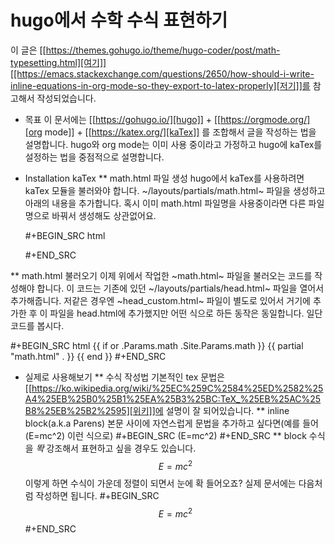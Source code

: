 # hugo에서 수학 수식 표현하기


이 글은 [[https://themes.gohugo.io/theme/hugo-coder/post/math-typesetting.html][여기]][[https://emacs.stackexchange.com/questions/2650/how-should-i-write-inline-equations-in-org-mode-so-they-export-to-latex-properly][저기]]를 참고해서 작성되었습니다.

* 목표
  이 문서에는 [[https://gohugo.io/][hugo]] + [[https://orgmode.org/][org mode]] + [[https://katex.org/][kaTex]] 를 조합해서 글을 작성하는 법을 설명합니다. hugo와 org mode는 이미 사용 중이라고 가정하고 hugo에 kaTex를 설정하는 법을 중점적으로 설명합니다.

* Installation kaTex
** math.html 파일 생성
   hugo에서 kaTex를 사용하려면 kaTex 모듈을 불러와야 합니다. ~/layouts/partials/math.html~ 파일을 생성하고 아래의 내용을 추가합니다. 혹시 이미 math.html 파일명을 사용중이라면 다른 파일명으로 바꿔서 생성해도 상관없어요.

   #+BEGIN_SRC html
   <link rel="stylesheet" href="https://cdn.jsdelivr.net/npm/katex@0.11.1/dist/katex.min.css" integrity="sha384-zB1R0rpPzHqg7Kpt0Aljp8JPLqbXI3bhnPWROx27a9N0Ll6ZP/+DiW/UqRcLbRjq" crossorigin="anonymous">
   <script defer src="https://cdn.jsdelivr.net/npm/katex@0.11.1/dist/katex.min.js" integrity="sha384-y23I5Q6l+B6vatafAwxRu/0oK/79VlbSz7Q9aiSZUvyWYIYsd+qj+o24G5ZU2zJz" crossorigin="anonymous"></script>
   <script defer src="https://cdn.jsdelivr.net/npm/katex@0.11.1/dist/contrib/auto-render.min.js" integrity="sha384-kWPLUVMOks5AQFrykwIup5lo0m3iMkkHrD0uJ4H5cjeGihAutqP0yW0J6dpFiVkI" crossorigin="anonymous" onload="renderMathInElement(document.body);"></script>
   #+END_SRC
** math.html 불러오기
   이제 위에서 작업한 ~math.html~ 파일을 불러오는 코드를 작성해야 합니다. 이 코드는 기존에 있던 ~/layouts/partials/head.html~ 파일을 열어서 추가해줍니다. 저같은 경우엔 ~head_custom.html~ 파일이 별도로 있어서 거기에 추가한 후 이 파일을 head.html에 추가했지만 어떤 식으로 하든 동작은 동일합니다. 일단 코드를 봅시다.

   #+BEGIN_SRC html
   {{ if or .Params.math .Site.Params.math }}
   {{ partial "math.html" . }}
   {{ end }}
   #+END_SRC
* 실제로 사용해보기
** 수식 작성법
   기본적인 tex 문법은 [[https://ko.wikipedia.org/wiki/%25EC%259C%2584%25ED%2582%25A4%25EB%25B0%25B1%25EA%25B3%25BC:TeX_%25EB%25AC%25B8%25EB%25B2%2595][위키]]에 설명이 잘 되어있습니다.
** inline block(a.k.a Parens)
   본문 사이에 자연스럽게 문법을 추가하고 싶다면(예를 들어 \(E=mc^2\) 이런 식으로)
   #+BEGIN_SRC
    \(E=mc^2\)
   #+END_SRC
** block
   수식을 *똭* 강조해서 표현하고 싶을 경우도 있습니다.
   $$E=mc^2$$
   이렇게 하면 수식이 가운데 정렬이 되면서 눈에 확 들어오죠? 실제 문서에는 다음처럼 작성하면 됩니다.
   #+BEGIN_SRC
    $$E=mc^2$$
   #+END_SRC

